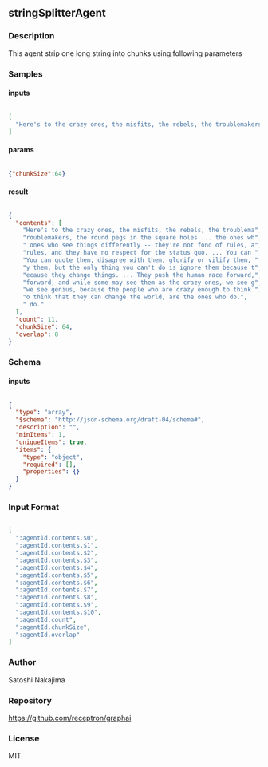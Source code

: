 ## stringSplitterAgent

### Description

This agent strip one long string into chunks using following parameters

### Samples

#### inputs

```json

[
  "Here's to the crazy ones, the misfits, the rebels, the troublemakers, the round pegs in the square holes ... the ones who see things differently -- they're not fond of rules, and they have no respect for the status quo. ... You can quote them, disagree with them, glorify or vilify them, but the only thing you can't do is ignore them because they change things. ... They push the human race forward, and while some may see them as the crazy ones, we see genius, because the people who are crazy enough to think that they can change the world, are the ones who do."
]

````

#### params

```json

{"chunkSize":64}

````

#### result

```json

{
  "contents": [
    "Here's to the crazy ones, the misfits, the rebels, the troublema",
    "roublemakers, the round pegs in the square holes ... the ones wh",
    " ones who see things differently -- they're not fond of rules, a",
    "rules, and they have no respect for the status quo. ... You can ",
    "You can quote them, disagree with them, glorify or vilify them, ",
    "y them, but the only thing you can't do is ignore them because t",
    "ecause they change things. ... They push the human race forward,",
    "forward, and while some may see them as the crazy ones, we see g",
    "we see genius, because the people who are crazy enough to think ",
    "o think that they can change the world, are the ones who do.",
    " do."
  ],
  "count": 11,
  "chunkSize": 64,
  "overlap": 8
}

````

### Schema

#### inputs

```json

{
  "type": "array",
  "$schema": "http://json-schema.org/draft-04/schema#",
  "description": "",
  "minItems": 1,
  "uniqueItems": true,
  "items": {
    "type": "object",
    "required": [],
    "properties": {}
  }
}

````

### Input Format

```json

[
  ":agentId.contents.$0",
  ":agentId.contents.$1",
  ":agentId.contents.$2",
  ":agentId.contents.$3",
  ":agentId.contents.$4",
  ":agentId.contents.$5",
  ":agentId.contents.$6",
  ":agentId.contents.$7",
  ":agentId.contents.$8",
  ":agentId.contents.$9",
  ":agentId.contents.$10",
  ":agentId.count",
  ":agentId.chunkSize",
  ":agentId.overlap"
]

````

### Author

Satoshi Nakajima

### Repository

https://github.com/receptron/graphai


### License

MIT


